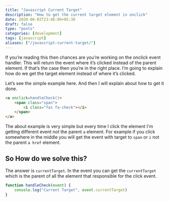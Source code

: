 ```yaml
---
title: "Javascript Current Target"
description: "How to get the current target element in onclick"
date: 2020-06-02T23:46:09+05:30
draft: false
type: "posts"
categories: [development]
tags: [javascript]
aliases: ["/javascript-current-target/"]
---
```


If you’re reading this then chances are you’re working on the onclick event handler. This will return the event where it’s clicked instead of the parent element. If that’s the case then you’re in the right place. I’m going to explain how do we get the target element instead of where it’s clicked.

Let’s see the simple example here. And then I will explain about  how to get it done.

```html
<a onclick=handleCheck()>
    <span class="span">
        <i class="fas fa-check"></i>
    </span>
</a>
```

The about example is very simple but every time I click the element I'm getting different event not the parent `a` element. For example if you click somewhere in the middle you will get the event with target to `span` or `i` not the parent `a href` element.

## So How do we solve this?

The answer is `currentTarget`. In the event you can get the `currentTarget` which is the parent of all the element that responsible for the click event.

```javascript
function handleCheck(event) {
    console.log("Current Target", event.currentTarget)
}
```